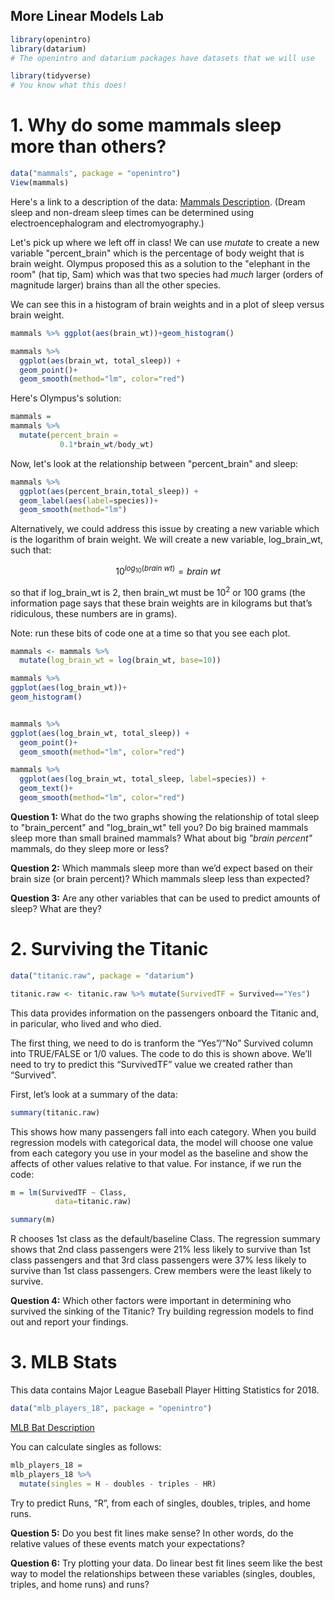 More Linear Models Lab
---------------------------------

```r
library(openintro)
library(datarium)
# The openintro and datarium packages have datasets that we will use

library(tidyverse)
# You know what this does!
```

# 1. Why do some mammals sleep more than others?

```r
data("mammals", package = "openintro")
View(mammals)
```

Here's a link to a description of the data: [Mammals Description]("https://www.openintro.org/data/index.php?data=mammals").  (Dream sleep and non-dream sleep times can be determined using electroencephalogram and electromyography.)

Let's pick up where we left off in class!  We can use *mutate* to create a new variable "percent_brain" which is the percentage of body weight that is brain weight.  Olympus proposed this as a solution to the "elephant in the room" (hat tip, Sam) which was that two species had *much* larger (orders of magnitude larger) brains than all the other species.

We can see this in a histogram of brain weights and in a plot of sleep versus brain weight.

```r
mammals %>% ggplot(aes(brain_wt))+geom_histogram()

mammals %>% 
  ggplot(aes(brain_wt, total_sleep)) + 
  geom_point()+
  geom_smooth(method="lm", color="red")
```

Here's Olympus's solution:

```r
mammals = 
mammals %>%
  mutate(percent_brain = 
           0.1*brain_wt/body_wt)
```

Now, let's look at the relationship between "percent_brain" and sleep:

```r
mammals %>% 
  ggplot(aes(percent_brain,total_sleep)) +
  geom_label(aes(label=species))+
  geom_smooth(method="lm")
```

Alternatively, we could address this issue by creating a new variable which is the logarithm of brain weight. We will create a new variable, log_brain_wt, such that:

$$10^{log_{10}(brain\ wt)}=brain\ wt$$

so that if log_brain_wt is 2, then brain_wt must be $10^2$
 or 100 grams (the information page says that these brain weights are in kilograms but that’s ridiculous, these numbers are in grams).

Note: run these bits of code one at a time so that you see each plot.

```r
mammals <- mammals %>% 
  mutate(log_brain_wt = log(brain_wt, base=10))

mammals %>% 
ggplot(aes(log_brain_wt))+
geom_histogram()


mammals %>% 
ggplot(aes(log_brain_wt, total_sleep)) + 
  geom_point()+
  geom_smooth(method="lm", color="red")

mammals %>% 
  ggplot(aes(log_brain_wt, total_sleep, label=species)) + 
  geom_text()+
  geom_smooth(method="lm", color="red")
```

**Question 1:** What do the two graphs showing the relationship of total sleep to "brain_percent" and "log_brain_wt" tell you?  Do big brained mammals sleep more than small brained mammals?  What about big *"brain percent"* mammals, do they sleep more or less?


**Question 2:** Which mammals sleep more than we’d expect based on their brain size (or brain percent)? Which mammals sleep less than expected?


**Question 3:** Are any other variables that can be used to predict amounts of sleep?  What are they?

# 2. Surviving the Titanic

```r
data("titanic.raw", package = "datarium")

titanic.raw <- titanic.raw %>% mutate(SurvivedTF = Survived=="Yes")
```

This data provides information on the passengers onboard the Titanic and, in paricular, who lived and who died.

The first thing, we need to do is tranform the “Yes”/“No” Survived column into TRUE/FALSE or 1/0 values. The code to do this is shown above. We’ll need to try to predict this “SurvivedTF” value we created rather than “Survived”.

First, let’s look at a summary of the data:

```r
summary(titanic.raw)
```

This shows how many passengers fall into each category. When you build regression models with categorical data, the model will choose one value from each category you use in your model as the baseline and show the affects of other values relative to that value. For instance, if we run the code:

```r
m = lm(SurvivedTF ~ Class, 
          data=titanic.raw)

summary(m)
```

R chooses 1st class as the default/baseline Class. The regression summary shows that 2nd class passengers were 21% less likely to survive than 1st class passengers and that 3rd class passengers were 37% less likely to survive than 1st class passengers. Crew members were the least likely to survive.

**Question 4:** Which other factors were important in determining who survived the sinking of the Titanic? Try building regression models to find out and report your findings.

# 3. MLB Stats

This data contains Major League Baseball Player Hitting Statistics for 2018.

```r
data("mlb_players_18", package = "openintro")
```

[MLB Bat Description]("https://www.openintro.org/data/index.php?data=mlb_players_18")

You can calculate singles as follows:

```r
mlb_players_18 = 
mlb_players_18 %>%
  mutate(singles = H - doubles - triples - HR)

```

Try to predict Runs, “R”, from each of singles, doubles, triples, and home runs. 

**Question 5:** Do you best fit lines make sense?  In other words, do the relative values of these events match your expectations?  

**Question 6:**
Try plotting your data.  Do linear best fit lines seem like the best way to model the relationships between these variables (singles, doubles, triples, and home runs) and runs?
